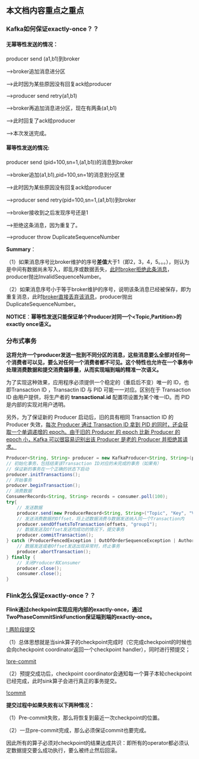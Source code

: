 ## 本文档内容重点之重点

### Kafka如何保证exactly-once？？

#### 无幂等性发送的情况：
producer send (a1,b1)到broker

-->broker追加消息进分区

-->此时因为某些原因没有回复ack给producer

-->producer send retry(a1,b1)

-->broker再追加消息进分区，现在有两条(a1,b1)

-->此时回复了ack给producer

-->本次发送完成。

#### 幂等性发送的情况:
producer send (pid=100,sn=1,(a1,b1))的消息到broker

-->broker追加(a1,b1),pid=100,sn=1的消息到分区里

-->此时因为某些原因没有回复ack给producer

-->producer send retry(pid=100,sn=1,(a1,b1))到broker

-->broker接收到之后发现序号还是1

-->拒绝这条消息，因为重复了。

-->producer throw DuplicateSequenceNumber

**Summary**： 

（1）如果消息序号比broker维护的序号**差值**大于1（即2，3，4，5。。。），则认为是中间有数据尚未写入，即乱序或数据丢失，<u>此时broker拒绝此条消息</u>，producer抛出InvalidSequenceNumber。

（2）如果消息序号小于等于broker维护的序号，说明该条消息已经被保存，即为重复消息，此时<u>broker直接丢弃该消息</u>，producer抛出DuplicateSequenceNumber。

**NOTICE**：**幂等性发送只能保证单个Producer对同一个<Topic,Partition>的exactly once语义。**

### 分布式事务

**这将允许一个producer发送一批到不同分区的消息，这些消息要么全部对任何一个消费者可以见，要么对任何一个消费者都不可见。这个特性也允许在一个事务中处理消费数据和提交消费偏移量，从而实现端到端的精准一次语义。**

为了实现这种效果，应用程序必须提供一个稳定的（重启后不变）唯一的 ID，也即Transaction ID ，Transactin ID 与 PID 可能一一对应。区别在于 Transaction ID 由用户提供，将生产者的 **transactional.id** 配置项设置为某个唯一ID。而 PID 是内部的实现对用户透明。

另外，为了保证新的 Producer 启动后，旧的具有相同 Transaction ID 的 Producer 失效，<u>每次 Producer 通过 Transaction ID 拿到 PID 的同时，还会获取一个单调递增的 epoch。由于旧的 Producer 的 epoch 比新 Producer 的 epoch 小，Kafka 可以很容易识别出该 Producer 是老的 Producer 并拒绝其请求。</u>

```java
Producer<String, String> producer = new KafkaProducer<String, String>(props);
// 初始化事务，包括结束该Transaction ID对应的未完成的事务（如果有）
// 保证新的事务在一个正确的状态下启动
producer.initTransactions();
// 开始事务
producer.beginTransaction();
// 消费数据
ConsumerRecords<String, String> records = consumer.poll(100);
try{
    // 发送数据
    producer.send(new ProducerRecord<String, String>("Topic", "Key", "Value"));
    // 发送消费数据的Offset，将上述数据消费与数据发送纳入同一个Transaction内
    producer.sendOffsetsToTransaction(offsets, "group1");
    // 数据发送及Offset发送均成功的情况下，提交事务
    producer.commitTransaction();
} catch (ProducerFencedException | OutOfOrderSequenceException | AuthorizationException e) {
    // 数据发送或者Offset发送出现异常时，终止事务
    producer.abortTransaction();
} finally {
    // 关闭Producer和Consumer
    producer.close();
    consumer.close();
}
```

### Flink怎么保证exactly-once？？

**Flink通过checkpoint实现应用内部的exactly-once，通过TwoPhaseCommitSinkFunction保证端到端的exactly-once。**

[! 两阶段提交](https://gitee.com/liurio/image_save/raw/master/flink/%E5%B8%B8%E8%A7%81%E9%97%AE%E9%A2%98/exactly-once%E9%A2%84%E6%8F%90%E4%BA%A4.png)

（1）总体思想就是当sink算子的checkpoint完成时（它完成checkpoint的时候也会向checkpoint coordinator返回一个checkpoint handler），同时进行预提交；

[!pre-commit](https://img-blog.csdnimg.cn/20190929192724508.png?x-oss-process=image/watermark,type_ZmFuZ3poZW5naGVpdGk,shadow_10,text_aHR0cHM6Ly9ibG9nLmNzZG4ubmV0L2xpc2VueWVhaHllYWg=,size_16,color_FFFFFF,t_70)

（2）预提交成功后，checkpoint coordinator会通知每一个算子本轮checkpoint已经完成，此时sink算子会进行真正的事务提交。

[!commit](https://img-blog.csdnimg.cn/20190929192740393.png?x-oss-process=image/watermark,type_ZmFuZ3poZW5naGVpdGk,shadow_10,text_aHR0cHM6Ly9ibG9nLmNzZG4ubmV0L2xpc2VueWVhaHllYWg=,size_16,color_FFFFFF,t_70)

**提交过程中如果失败有以下两种情况：**

（1）Pre-commit失败，那么将恢复到最近一次checkpoint的位置。

（2）一旦pre-commit完成，那么必须保证commit也要完成。

因此所有的算子必须对checkpoint的结果达成共识：即所有的operator都必须认定数据提交要么成功执行，要么被终止然后回滚。
